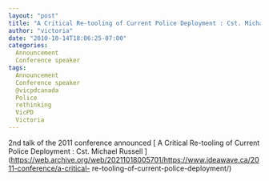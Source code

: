 ```yaml
---
layout: "post"
title: "A Critical Re-tooling of Current Police Deployment : Cst. Michael Russell"
author: "victoria"
date: "2010-10-14T18:06:25-07:00"
categories:
  Announcement
  Conference speaker
tags: 
  Announcement
  Conference speaker
  @vicpdcanada
  Police
  rethinking
  VicPD
  Victoria
---
```


2nd talk of the 2011 conference announced [ A Critical Re-tooling of Current
Police Deployment : Cst. Michael Russell
](https://web.archive.org/web/20211018005701/https://www.ideawave.ca/2011-conference/a-critical-
re-tooling-of-current-police-deployment/)


[//]: # (Retrieved from https://web.archive.org/web/20210928092839/https://www.ideawave.ca/a-critical-re-tooling-of-current-police-deployment-cst-michael-russell/)